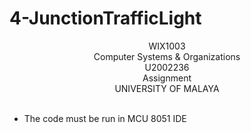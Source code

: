 # 4-JunctionTrafficLight
<div align="center">WIX1003</div>
<div align="center">Computer Systems & Organizations</div>
<div align="center">U2002236</div>
<div align="center">Assignment</div>
<div align="center">UNIVERSITY OF MALAYA</div>
<br/>

- The code must be run in MCU 8051 IDE
